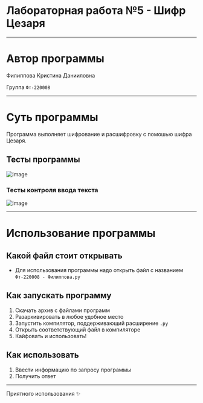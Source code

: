 # Лабораторная работа №5 - Шифр Цезаря
___
# Автор программы
Филиппова Кристина Данииловна 

Группа `Фт-220008`
___
# Суть программы
Программа выполняет шифрование и расшифровку с помошью шифра Цезаря. 

## Тесты программы
![image](https://github.com/kristinaphilippova/Lab_rabota_5/assets/146865479/e1a6354f-3ab0-4fe3-a353-8bbad0117145)
### Тесты контроля ввода текста
![image](https://github.com/kristinaphilippova/Lab_rabota_5/assets/146865479/cc9ddaff-a2f2-4744-bb4b-c54cd308b12d)

___
# Использование программы
## Какой файл стоит открывать
- Для использования программы надо открыть файл с названием `Фт-220008 - Филиппова.py`
## Как запускать программу
1. Скачать архив с файлами программ
2. Разархивировать в любое удобное место
3. Запустить компилятор, поддерживающий расширение `.py`
4. Открыть соответствующий файл в компиляторе
5. Кайфовать и использовать!

## Как использовать
1. Ввести информацию по запросу программы
3. Получить ответ
___
 Приятного использования ✨
